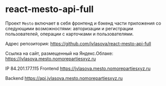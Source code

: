 # react-mesto-api-full
Проект `Mesto` включает в себя фронтенд и бэкенд части приложения со следующими возможностями: авторизации и регистрации пользователей, операции с карточками и пользователями.

Адрес репозитория: https://github.com/jvlasova/react-mesto-api-full

Cсылка на сайт, размещенный на Яндекс.Облаке: https://jvlasova.mesto.nomorepartiesxyz.ru

IP 84.201.177.115
Frontend https://jvlasova.mesto.nomorepartiesxyz.ru

Backend https://api.jvlasova.mesto.nomorepartiesxyz.ru
